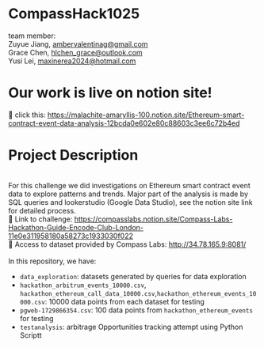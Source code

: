 # CompassHack1025
team member: 
<br />Zuyue Jiang, ambervalentinag@gmail.com
<br />Grace Chen, hlchen_grace@outlook.com
<br />Yusi Lei, maxinerea2024@hotmail.com

# Our work is live on notion site! 
🔮 click this: https://malachite-amaryllis-100.notion.site/Ethereum-smart-contract-event-data-analysis-12bcda0e602e80c88603c3ee6c72b4ed

# Project Description
<br /> For this challenge we did investigations on Ethereum smart contract event data to explore patterns and trends. Major part of the analysis is made by SQL queries and lookerstudio (Google Data Studio), see the notion site link for detailed process.
<br /> 🧭 Link to challenge: https://compasslabs.notion.site/Compass-Labs-Hackathon-Guide-Encode-Club-London-11e0e311958180a58273c1933030f022 
<br /> 🧭 Access to dataset provided by Compass Labs: http://34.78.165.9:8081/
<br />
<br /> In this repository, we have:
* `data_exploration`: datasets generated by queries for data exploration
* `hackathon_arbitrum_events_10000.csv`, `hackathon_ethereum_call_data_10000.csv`,`hackathon_ethereum_events_10000.csv`: 10000 data points from each dataset for testing
* `pgweb-1729866354.csv`: 100 data points from `hackathon_ethereum_events` for testing
* `testanalysis`: arbitrage Opportunities tracking attempt using Python Scriptt
